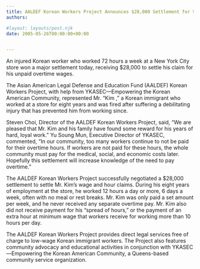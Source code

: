 ```yaml
---
title: AALDEF Korean Workers Project Announces $28,000 Settlement for Store Worker
authors: 

#layout: layouts/post.njk
date: 2005-05-26T00:00:00+00:00


---
```


An injured Korean worker who worked 72 hours a week at a New York City store won a major settlement today, receiving $28,000 to settle his claim for his unpaid overtime wages. 

The Asian American Legal Defense and Education Fund (AALDEF) Korean Workers Project, with help from YKASEC—Empowering the Korean American Community, represented Mr. “Kim ,” a Korean immigrant who worked at a store for eight years and was fired after suffering a debilitating injury that has prevented him from working since.

Steven Choi, Director of the AALDEF Korean Workers Project, said, “We are pleased that Mr. Kim and his family have found some reward for his years of hard, loyal work.” Yu Soung Mun, Executive Director of YKASEC, commented, “In our community, too many workers continue to not be paid for their overtime hours. If workers are not paid for these hours, the whole community must pay for the medical, social, and economic costs later. Hopefully this settlement will increase knowledge of the need to pay overtime.”

The AALDEF Korean Workers Project successfully negotiated a $28,000 settlement to settle Mr. Kim’s wage and hour claims. During his eight years of employment at the store, he worked 12 hours a day or more, 6 days a week, often with no meal or rest breaks. Mr. Kim was only paid a set amount per week, and he never received any separate overtime pay. Mr. Kim also did not receive payment for his “spread of hours,” or the payment of an extra hour at minimum wage that workers receive for working more than 10 hours per day. 

The AALDEF Korean Workers Project provides direct legal services free of charge to low-wage Korean immigrant workers. The Project also features community advocacy and educational activities in conjunction with YKASEC—Empowering the Korean American Community, a Queens-based community service organization.
